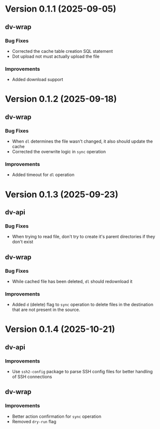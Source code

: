 # Version 0.1.1 (2025-09-05)

## dv-wrap

### Bug Fixes

- Corrected the cache table creation SQL statement
- Dot upload not must actually upload the file

### Improvements

- Added download support

# Version 0.1.2 (2025-09-18)

## dv-wrap

### Bug Fixes

- When `dl` determines the file wasn't changed, it also should update the cache
- Corrected the overwrite logic in `sync` operation

### Improvements

- Added timeout for `dl` operation

# Version 0.1.3 (2025-09-23)

## dv-api

### Bug Fixes

- When trying to read file, don't try to create it's parent directories if they don't exist

## dv-wrap

### Bug Fixes

- While cached file has been deleted, `dl` should redownload it

### Improvements

- Added `d` (delete) flag to `sync` operation to delete files in the destination that are not present in the source.

# Version 0.1.4 (2025-10-21)

## dv-api

### Improvements

- Use `ssh2-config` package to parse SSH config files for better handling of SSH connections

## dv-wrap

### Improvements

- Better action confirmation for `sync` operation
- Removed `dry-run` flag
